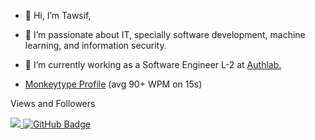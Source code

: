 - 👋 Hi, I’m Tawsif,
- 👀 I’m passionate about IT, specially software development, machine learning, and information security. 
- 🌱 I’m currently working as a Software Engineer L-2 at [Authlab.](https://authlab.io/)

- [Monkeytype Profile](https://monkeytype.com/profile/tawsifahmed) (avg 90+ WPM on 15s)

Views and Followers

<a href="https://github.com/Meghna-DAS/github-profile-views-counter">
    <img src="https://komarev.com/ghpvc/?username=tawsifahmed">
</a>
<a href="https://github.com/tawsifahmed?tab=followers"><img src="https://img.shields.io/github/followers/tawsifahmed?label=Followers&style=social" alt="GitHub Badge"></a>

<!---
tawsifahmed/tawsifahmed is a ✨ special ✨ repository because its `README.md` (this file) appears on your GitHub profile.
You can click the Preview link to take a look at your changes.
--->
